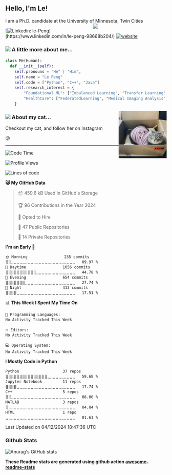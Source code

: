## Hello, I'm Le! 
I am a Ph.D. candidate at the University of Minnesota, Twin Cities
</a><img align='right' src="https://media.giphy.com/media/WUlplcMpOCEmTGBtBW/giphy.gif" width="230"> 
</em></p>

[![Linkedin: le-Peng](https://img.shields.io/badge/-lepeng-blue?style=flat-square&logo=Linkedin&logoColor=white&link=[https://www.linkedin.com/in/anmol-p-singh/](https://www.linkedin.com/in/le-peng-98668b204/))](https://www.linkedin.com/in/le-peng-98668b204/)
[![website](https://img.shields.io/badge/Website-46a2f1.svg?&style=flat-square&logo=Google-Chrome&logoColor=white&link=https://anmolsingh.me/)](https://pl97.github.io/)



### <img src="https://media4.giphy.com/media/Dk57URqjqjHjNGHeMV/giphy.gif?cid=ecf05e47aimyszq9l3l6f697zbir65pd1escz3qdzjav4n87&rid=giphy.gif&ct=g" width="50"/> A little more about me...  

```python
class Me(Human):
  def __init__(self):
    self.pronouns = "He" | "Him",
    self.name = "Le Peng"
    self.code = ["Python", "C++", "Java"]
    self.research_interest = {
        "Foundational ML": ["Imbalanced Learning", "Transfer Learning", "Doman Adaptation"],
        "HealthCare": ["FederatedLearning", "Medical Imaging Analysis", "Natural Language Processing"]
    }
```
<img align='right' src="pang.jpeg" width="150">

### <a href="https://www.instagram.com/zuipang_pangzi/?hl=en"><img src="https://media.giphy.com/media/VgCDAzcKvsR6OM0uWg/giphy.gif" width="50"></a>  About my cat...
Checkout my cat, and follow her on Instagram 


:stuck_out_tongue_winking_eye:  [![<i class="fa fa-instagram" aria-hidden="true"></i>](https://img.shields.io/badge/Instagram-E4405F?style=for-the-badge&logo=instagram&logoColor=white)](https://www.instagram.com/zuipang_pangzi/?hl=en)








---
<!--START_SECTION:waka-->
![Code Time](http://img.shields.io/badge/Code%20Time-843%20hrs%2034%20mins-blue)

![Profile Views](http://img.shields.io/badge/Profile%20Views-0-blue)

![Lines of code](https://img.shields.io/badge/From%20Hello%20World%20I%27ve%20Written-14.4%20million%20lines%20of%20code-blue)

**🐱 My GitHub Data** 

> 📦 459.6 kB Used in GitHub's Storage 
 > 
> 🏆 96 Contributions in the Year 2024
 > 
> 💼 Opted to Hire
 > 
> 📜 47 Public Repositories 
 > 
> 🔑 14 Private Repositories 
 > 
**I'm an Early 🐤** 

```text
🌞 Morning                235 commits         ⣿⣿⣀⣀⣀⣀⣀⣀⣀⣀⣀⣀⣀⣀⣀⣀⣀⣀⣀⣀⣀⣀⣀⣀⣀   09.97 % 
🌆 Daytime                1056 commits        ⣿⣿⣿⣿⣿⣿⣿⣿⣿⣿⣿⣀⣀⣀⣀⣀⣀⣀⣀⣀⣀⣀⣀⣀⣀   44.78 % 
🌃 Evening                654 commits         ⣿⣿⣿⣿⣿⣿⣿⣀⣀⣀⣀⣀⣀⣀⣀⣀⣀⣀⣀⣀⣀⣀⣀⣀⣀   27.74 % 
🌙 Night                  413 commits         ⣿⣿⣿⣿⣀⣀⣀⣀⣀⣀⣀⣀⣀⣀⣀⣀⣀⣀⣀⣀⣀⣀⣀⣀⣀   17.51 % 
```


📊 **This Week I Spent My Time On** 

```text
💬 Programming Languages: 
No Activity Tracked This Week

🔥 Editors: 
No Activity Tracked This Week

💻 Operating System: 
No Activity Tracked This Week
```

**I Mostly Code in Python** 

```text
Python                   37 repos            ⣿⣿⣿⣿⣿⣿⣿⣿⣿⣿⣿⣿⣿⣿⣿⣀⣀⣀⣀⣀⣀⣀⣀⣀⣀   59.68 % 
Jupyter Notebook         11 repos            ⣿⣿⣿⣿⣀⣀⣀⣀⣀⣀⣀⣀⣀⣀⣀⣀⣀⣀⣀⣀⣀⣀⣀⣀⣀   17.74 % 
C++                      5 repos             ⣿⣿⣀⣀⣀⣀⣀⣀⣀⣀⣀⣀⣀⣀⣀⣀⣀⣀⣀⣀⣀⣀⣀⣀⣀   08.06 % 
MATLAB                   3 repos             ⣿⣀⣀⣀⣀⣀⣀⣀⣀⣀⣀⣀⣀⣀⣀⣀⣀⣀⣀⣀⣀⣀⣀⣀⣀   04.84 % 
HTML                     1 repo              ⣀⣀⣀⣀⣀⣀⣀⣀⣀⣀⣀⣀⣀⣀⣀⣀⣀⣀⣀⣀⣀⣀⣀⣀⣀   01.61 % 
```




 Last Updated on 04/12/2024 18:47:36 UTC
<!--END_SECTION:waka-->

### Github Stats
![Anurag's GitHub stats](https://github-readme-stats.vercel.app/api?username=PL97&show_icons=true&theme=radical)

**These Readme stats are generated using github action [awesome-readme-stats](https://github.com/anmol098/waka-readme-stats)**
